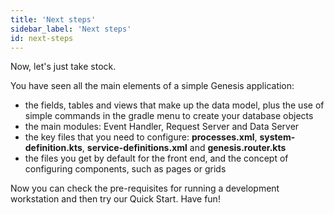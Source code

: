 ```yaml
---
title: 'Next steps'
sidebar_label: 'Next steps'
id: next-steps
---
```


Now, let's just take stock.

You have seen all the main elements of a simple Genesis application:

- the fields, tables and views that make up the data model, plus the use of simple commands in the gradle menu to create your database objects
- the main modules: Event Handler, Request Server and Data Server
- the key files that you need to configure: **processes.xml**, **system-definition.kts**, **service-definitions.xml** and **genesis.router.kts**
- the files you get by default for the front end, and the concept of configuring components, such as pages or grids

Now you can check the pre-requisites for running a development workstation and then try our Quick Start. Have fun!

